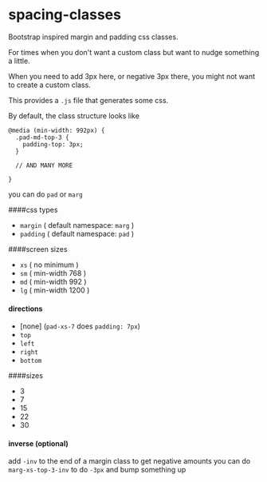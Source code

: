 spacing-classes
===============

Bootstrap inspired margin and padding css classes.

For times when you don't want a custom class but want to nudge something a little.

When you need to add 3px here, or negative 3px there, you might not want to create a custom class.

This provides a `.js` file that generates some css.

By default, the class structure looks like 

    @media (min-width: 992px) {
      .pad-md-top-3 {
        padding-top: 3px;
      }
      
      // AND MANY MORE
    
    }

you can do `pad` or `marg`

####css types
* `margin` ( default namespace: `marg` )
* `padding` ( default namespace: `pad` )

####screen sizes
* `xs` ( no minimum )
* `sm` ( min-width 768 )
* `md` ( min-width 992 )
* `lg` ( min-width 1200 )

#### directions
* \[none\] (`pad-xs-7` does `padding: 7px`)
* `top`
* `left`
* `right`
* `bottom`

####sizes

* 3
* 7
* 15
* 22
* 30

#### inverse (optional)
add `-inv` to the end of a margin class to get negative amounts
you can do `marg-xs-top-3-inv` to do `-3px` and bump something up
